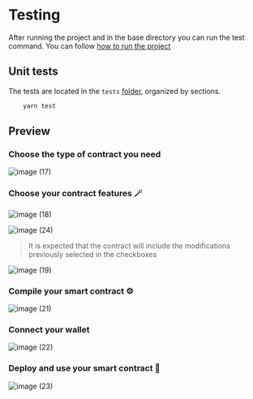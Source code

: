 # Testing

After running the project and in the base directory you can run the test command. You can follow [how to run the project](../README.md#b-local-stack)

## Unit tests

The tests are located in the `tests` [folder](../tests/), organized by sections.

```bash
    yarn test
```

## Preview

### Choose the type of contract you need
![image (17)](https://user-images.githubusercontent.com/4270166/230093133-10444edb-34b2-46e4-acc5-46c5c52e4a29.png)

### Choose your contract features 🪄
![image (18)](https://user-images.githubusercontent.com/4270166/230093179-10c2a989-eb82-4d97-81a1-c23457328509.png)

![image (24)](https://user-images.githubusercontent.com/4270166/230095533-6c1a91f9-3bd7-47e7-9c8f-3ae795d4753a.png)
> It is expected that the contract will include the modifications previously selected in the checkboxes

![image (19)](https://user-images.githubusercontent.com/4270166/230093273-8b9e214f-4826-436b-b218-70ef81fa586c.png)

### Compile your smart contract ⚙️
![image (21)](https://user-images.githubusercontent.com/4270166/230094117-098d8ca9-b64b-4631-ae0b-98bf14218059.png)

### Connect your wallet
![image (22)](https://user-images.githubusercontent.com/4270166/230094180-c4d7b110-d576-4c95-8f09-16ebd4098d12.png)


### Deploy and use your smart contract 🚀
![image (23)](https://user-images.githubusercontent.com/4270166/230094328-c2e110f7-d731-4b5e-b96c-58d5bbffc03b.png)
